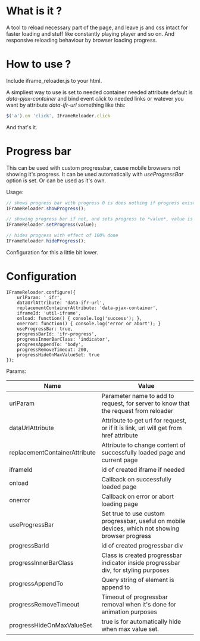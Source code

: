 # What is it ?

A tool to reload necessary part of the page, and leave js and css intact for faster loading and stuff like constantly playing player and so on. And responsive reloading behaviour by browser loading progress.

# How to use ?

Include iframe_reloader.js to your html.

A simpliest way to use is set to needed container needed attribute default is *data-pjax-container* and bind event *click* to needed links or watever you want by attribute *data-ifr-url* something like this:

```javascript
$('a').on 'click', IFrameReloader.click
```

And that's it.


# Progress bar

This can be used with custom progressbar, cause mobile browsers not showing it's progress. It can be used automatically with *useProgressBar* option is set. Or can be used as it's own.

Usage:
```javascript
// shows progress bar with progress 0 is does nothing if progress exists
IFrameReloader.showProgress();

// showing progress bar if not, and sets progress to *value*, value is between 0 and 1.
IFrameReloader.setProgress(value);

// hides progress with effect of 100% done
IFrameReloader.hideProgress();
```
Configuration for this a little bit lower.

# Configuration

```javascipt
IFrameReloader.configure({
    urlParam: '_ifr',
    dataUrlAttribute: 'data-ifr-url',
    replacementContainerAttribute: 'data-pjax-container',
    iframeId: 'util-iframe',
    onload: function() { console.log('success'); },
    onerror: function() { console.log('error or abort'); }
    useProgressBar: true,
    progressBarId: 'ifr-progress',
    progressInnerBarClass: 'indicator',
    progressAppendTo: 'body',
    progressRemoveTimeout: 200,
    progressHideOnMaxValueSet: true
});
```

Params:

Name | Value
----- | ------
urlParam | Parameter name to add to request, for server to know that the request from reloader
dataUrlAttribute | Attribute to get url for request, or if it is link, url will get from href attribute
replacementContainerAttribute | Attribute to change content of successfully loaded page and current page
iframeId | id of created iframe if needed
onload | Callback on successfully loaded page
onerror | Callback on error or abort loading page
useProgressBar| Set true to use custom progressbar, useful on mobile devices, which not showing browser progress
progressBarId| id of created progressbar div
progressInnerBarClass| Class is created progressbar indicator inside progressbar div, for styling purposes
progressAppendTo| Query string of element is append to
progressRemoveTimeout| Timeout of progressbar removal when it's done for animation purposes
progressHideOnMaxValueSet| true is for automatically hide when max value set.

